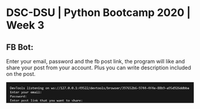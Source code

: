 # DSC-DSU | Python Bootcamp 2020 | Week 3

## FB Bot:
Enter your email, password and the fb post link, the program will like and share your post from your account. Plus you can write description included on the post.

![1](https://github.com/owaisali8/Python-Bootcamp-DSC-DSU/blob/main/week_3/IMG/1.PNG)
